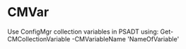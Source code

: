 # CMVar

Use ConfigMgr collection variables in PSADT using:
Get-CMCollectionVariable -CMVariableName 'NameOfVariable'
